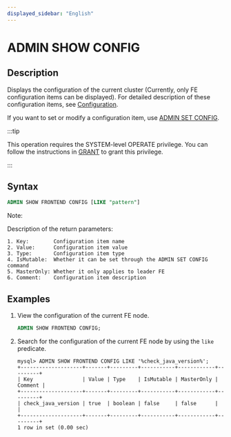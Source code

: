 ```yaml
---
displayed_sidebar: "English"
---
```


# ADMIN SHOW CONFIG

## Description

Displays the configuration of the current cluster (Currently, only FE configuration items can be displayed). For detailed description of these configuration items, see [Configuration](../../../administration/FE_configuration.md#fe-configuration-items).

If you want to set or modify a configuration item, use [ADMIN SET CONFIG](ADMIN_SET_CONFIG.md).

:::tip

This operation requires the SYSTEM-level OPERATE privilege. You can follow the instructions in [GRANT](../account-management/GRANT.md) to grant this privilege.

:::

## Syntax

```sql
ADMIN SHOW FRONTEND CONFIG [LIKE "pattern"]
```

Note:

Description of the return parameters:

```plain text
1. Key:        Configuration item name
2. Value:      Configuration item value
3. Type:       Configuration item type 
4. IsMutable:  Whether it can be set through the ADMIN SET CONFIG command
5. MasterOnly: Whether it only applies to leader FE
6. Comment:    Configuration item description 
```

## Examples

1. View the configuration of the current FE node.

    ```sql
    ADMIN SHOW FRONTEND CONFIG;
    ```

2. Search for the configuration of the current FE node by using the `like` predicate.  

    ```plain text
    mysql> ADMIN SHOW FRONTEND CONFIG LIKE '%check_java_version%';
    +--------------------+-------+---------+-----------+------------+---------+
    | Key                | Value | Type    | IsMutable | MasterOnly | Comment |
    +--------------------+-------+---------+-----------+------------+---------+
    | check_java_version | true  | boolean | false     | false      |         |
    +--------------------+-------+---------+-----------+------------+---------+
    1 row in set (0.00 sec)
    ```
